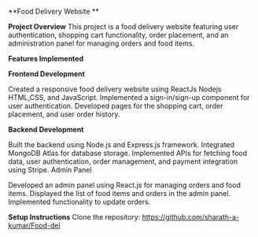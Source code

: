 **Food Delivery Website **

**Project Overview**
This project is a food delivery website featuring user authentication, shopping cart functionality, order placement, and an administration panel for managing orders and food items.

**Features Implemented**

**Frontend Development**

Created a responsive food delivery website using ReactJs Nodejs HTML,CSS, and JavaScript.
Implemented a sign-in/sign-up component for user authentication.
Developed pages for the shopping cart, order placement, and user order history.


**Backend Development**

Built the backend using Node.js and Express.js framework.
Integrated MongoDB Atlas for database storage.
Implemented APIs for fetching food data, user authentication, order management, and payment integration using Stripe.
Admin Panel

Developed an admin panel using React.js for managing orders and food items.
Displayed the list of food items and orders in the admin panel.
Implemented functionality to update orders.

**Setup Instructions**
Clone the repository:
  https://github.com/sharath-a-kumar/Food-del


